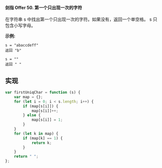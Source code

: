 #### 剑指 Offer 50. 第一个只出现一次的字符


在字符串 s 中找出第一个只出现一次的字符。如果没有，返回一个单空格。 s 只包含小写字母。

**示例:**

```
s = "abaccdeff"
返回 "b"

s = "" 
返回 " "
```

 

## 实现

```js
var firstUniqChar = function (s) {
    var map = {};
    for (let i = 0; i < s.length; i++) {
        if (map[s[i]]) {
            map[s[i]]++;
        } else {
            map[s[i]] = 1;
        }
    }
    for (let k in map) {
        if (map[k] == 1) {
            return k;
        }
    }
    return " ";
};
```

